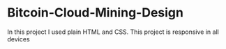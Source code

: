 # Bitcoin-Cloud-Mining-Design
In this project I used plain HTML and CSS.
This project is responsive in all devices
